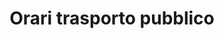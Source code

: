 ---
schema: opendataschema
title: Orari trasporto pubblico
organization: OpenToscana
notes: 'Il dataset contiene i dati relativi alle corse, agli orari e alle fermate del trasporto pubblico urbano ed extra-urbano di regione Toscana. I dati sono conformi alle General Transit Feed Specification Reference. Aggiornati mensilmente.'
resources:
  - name: GTFS
    url: 'https://github.com/iltempe/opendataprato/blob/master/bus.gtfs'
    format: zip
  - name: Agenzia
    url: 'https://github.com/iltempe/opendataprato/blob/master/agency.txt'
    format: txt
  - name: Calendario
    url: 'https://github.com/iltempe/opendataprato/blob/master/calendar_dates.txt'
    format: txt
  - name: Percorsi
    url: 'https://github.com/iltempe/opendataprato/blob/master/routes.txt'
    format: txt
  - name: Shape
    url: 'https://github.com/iltempe/opendataprato/blob/master/shapes.txt'
    format: txt
  - name: Stop Time
    url: 'https://github.com/iltempe/opendataprato/blob/master/stop_times.txt'
    format: txt
  - name: Fermate
    url: 'https://github.com/iltempe/opendataprato/blob/master/stops.txt'
    format: txt
  - name: Trips
    url: 'https://github.com/iltempe/opendataprato/blob/master/trips.txt'
    format: txt
category:
  - Trasporti
  - Bus
maintainer: Matteo Tempestini
maintainer_email: mtempestini@gmail.com
license: CC BY 4.0
pubdate: 21/04/2016
---